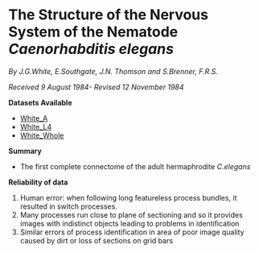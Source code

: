 # The Structure of the Nervous System of the Nematode *Caenorhabditis elegans* #

*By J.G.White, E.Southgate, J.N. Thomson and S.Brenner, F.R.S.*

*Received 9 August 1984- Revised 12 November 1984*

**Datasets Available**
- [White_A](https://github.com/yasinthanvickneswaran/ConnectomeToolbox/blob/main/cect/data/aconnectome_white_1986_A.csv)
- [White_L4](https://github.com/yasinthanvickneswaran/ConnectomeToolbox/blob/main/cect/data/aconnectome_white_1986_L4.csv)
- [White_Whole](https://github.com/yasinthanvickneswaran/ConnectomeToolbox/blob/main/cect/data/aconnectome_white_1986_whole.csv)

**Summary**
- The first complete connectome of the adult hermaphrodite _C.elegans_



**Reliability of data**
1. Human error: when following long featureless process bundles, it resulted in switch processes.
2. Many processes run close to plane of sectioning and so it provides images with indistinct objects leading to problems in identification
3. Similar errors of process identification in area of poor image quality caused by dirt or loss of sections on grid bars

